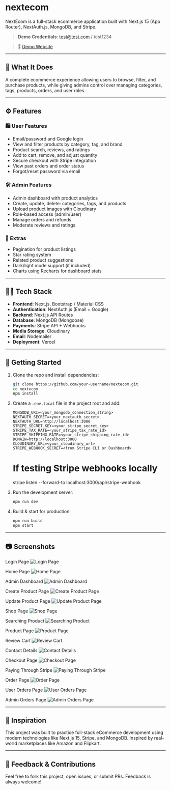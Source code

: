 # nextecom

NextEcom is a full-stack ecommerce application built with Next.js 15 (App Router), NextAuth.js, MongoDB, and Stripe.

> **Demo Credentials**: test@test.com / test1234

> 🔗 [Demo Website](https://nextecom-bay.vercel.app/)

---

## 📌 What It Does

A complete ecommerce experience allowing users to browse, filter, and purchase products, while giving admins control over managing categories, tags, products, orders, and user roles.

---

## ⚙️ Features

### 🛍️ User Features

- Email/password and Google login
- View and filter products by category, tag, and brand
- Product search, reviews, and ratings
- Add to cart, remove, and adjust quantity
- Secure checkout with Stripe integration
- View past orders and order status
- Forgot/reset password via email

### 🛠️ Admin Features

- Admin dashboard with product analytics
- Create, update, delete: categories, tags, and products
- Upload product images with Cloudinary
- Role-based access (admin/user)
- Manage orders and refunds
- Moderate reviews and ratings

### 🧩 Extras

- Pagination for product listings
- Star rating system
- Related product suggestions
- Dark/light mode support (if included)
- Charts using Recharts for dashboard stats

---

## 🧑‍💻 Tech Stack

- **Frontend**: Next.js, Bootstrap / Material CSS
- **Authentication**: NextAuth.js (Email + Google)
- **Backend**: Next.js API Routes
- **Database**: MongoDB (Mongoose)
- **Payments**: Stripe API + Webhooks
- **Media Storage**: Cloudinary
- **Email**: Nodemailer
- **Deployment**: Vercel

---

## 🚀 Getting Started

1. Clone the repo and install dependencies:

   ```bash
   git clone https://github.com/your-username/nextecom.git
   cd nextecom
   npm install
   ```

2. Create a `.env.local` file in the project root and add:

   ```env
   MONGODB_URI=<your_mongodb_connection_string>
   NEXTAUTH_SECRET=<your_nextauth_secret>
   NEXTAUTH_URL=http://localhost:3000
   STRIPE_SECRET_KEY=<your_stripe_secret_key>
   STRIPE_TAX_RATE=<your_stripe_tax_rate_id>
   STRIPE_SHIPPING_RATE=<your_stripe_shipping_rate_id>
   DOMAIN=http://localhost:3000
   CLOUDINARY_URL=<your_cloudinary_url>
   STRIPE_WEBHOOK_SECRET=<from Stripe CLI or Dashboard>
   ```

   # If testing Stripe webhooks locally

   stripe listen --forward-to localhost:3000/api/stripe-webhook

3. Run the development server:

   ```bash
   npm run dev
   ```

4. Build & start for production:
   ```bash
   npm run build
   npm start
   ```

---

## 📷 Screenshots

Login Page
![Login Page](public/images/loginPage.png)

Home Page
![Home Page](public/images/homePage.png)

Admin Dashboard
![Admin Dashboard](public/images/adminDashboard.png)

Create Product Page
![Create Product Page](public/images/createProduct.png)

Update Product Page
![Update Product Page](public/images/updateProduct.png)

Shop Page
![Shop Page](public/images/shopPage.png)

Searching Product
![Searching Product](public/images/Searching.png)

Product Page
![Product Page](public/images/product.png)

Review Cart
![Review Cart](public/images/review.png)

Contact Details
![Contact Details](public/images/contact.png)

Checkout Page
![Checkout Page](public/images/checkout.png)

Paying Through Stripe
![Paying Through Stripe](public/images/paying.png)

Order Page
![Order Page](public/images/order.png)

User Orders Page
![User Orders Page](public/images/userOrders.png)

Admin Orders Page
![Admin Orders Page](public/images/adminOrders.png)

---

## 🧠 Inspiration

This project was built to practice full-stack eCommerce development using modern technologies like Next.js 15, Stripe, and MongoDB. Inspired by real-world marketplaces like Amazon and Flipkart.

---

## 📩 Feedback & Contributions

Feel free to fork this project, open issues, or submit PRs. Feedback is always welcome!

```

```
